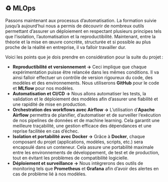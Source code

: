 
## ♻️ MLOps

Passons maintenant aux processus d’automatisation. La formation suivie jusqu’à aujourd’hui nous a permis de découvrir de nombreux outils permettant d’assurer un déploiement en respectant plusieurs principes tels que l’isolation, l’automatisation et la reproductibilité. Maintenant, entre la théorie et la mise en œuvre concrète, structurée et si possible au plus proche de la réalité en entreprise, il va falloir travailler dur.

Voici les points que je dois prendre en considération pour la suite du projet :

- **Reproductibilité et versionnement →** Ceci implique que chaque expérimentation puisse être relancée dans les mêmes conditions. Il va ainsi falloir effectuer un contrôle de version rigoureux du code, des modèles et des environnements. Nous utiliserons **GitHub** pour le code et **MLflow** pour nos modèles.
- **Automatisation et CI/CD →** Nous allons automatiser les tests, la validation et le déploiement des modèles afin d’assurer une fiabilité et une rapidité de mise en production.
- **Orchestration des workflows avec Airflow →** L’utilisation d’**Apache Airflow** permettra de planifier, d’automatiser et de surveiller l’exécution de nos pipelines de données et de machine learning. Cela garantit une meilleure traçabilité, une gestion efficace des dépendances et une reprise facilitée en cas d’échec.
- **Isolation et portabilité avec Docker →** Grâce à **Docker**, chaque composant du projet (applications, modèles, scripts, etc.) sera encapsulé dans un conteneur. Cela assure une portabilité maximale entre les environnements de développement, de test et de production, tout en évitant les problèmes de compatibilité logicielle.
- **Déploiement et surveillance →** Nous intègrerons des outils de monitoring tels que **Prometheus** et **Grafana** afin d’avoir des alertes en cas de problème lié à nos modèles.

